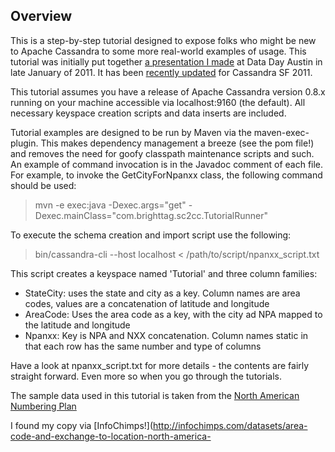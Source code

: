 Overview
---------
This is a step-by-step tutorial designed to expose folks who might be new to Apache Cassandra to some more real-world examples of usage. This tutorial was initially put together [a presentation I made](http://www.slideshare.net/zznate/introduction-to-apachecassandrafordevelope) at Data Day Austin in late January of 2011. It has been [recently updated](http://www.slideshare.net/zznate/introduction-to-apachecassandrafordeveloperslhg) for Cassandra SF 2011. 

This tutorial assumes you have a release of Apache Cassandra version 0.8.x running on your machine accessible via localhost:9160 (the default). All necessary keyspace creation scripts and data inserts are included.

Tutorial examples are designed to be run by Maven via the maven-exec-plugin. This makes dependency management a breeze (see the pom file!) and removes the need for goofy classpath maintenance scripts and such. An example of command invocation is in the Javadoc comment of each file. For example, to invoke the GetCityForNpanxx class, the following command should be used:

> mvn -e exec:java -Dexec.args="get" -Dexec.mainClass="com.brighttag.sc2cc.TutorialRunner"

To execute the schema creation and import script use the following:

> bin/cassandra-cli --host localhost < /path/to/script/npanxx_script.txt 

This script creates a keyspace named 'Tutorial' and three column families:

* StateCity: uses the state and city as a key. Column names are area codes, values are a concatenation of latitude and longitude
* AreaCode: Uses the area code as a key, with the city ad NPA mapped to the latitude and longitude 
* Npanxx: Key is NPA and NXX concatenation. Column names static in that each row has the same number and type of columns


Have a look at npanxx_script.txt for more details - the contents are fairly straight forward. Even more so when you go through the tutorials.

The sample data used in this tutorial is taken from the [North American Numbering Plan](http://en.wikipedia.org/wiki/North_American_Numbering_Plan)

I found my copy via [InfoChimps!](http://infochimps.com/datasets/area-code-and-exchange-to-location-north-america- 

